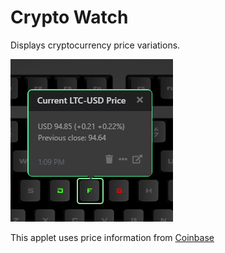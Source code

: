 # Crypto Watch

Displays cryptocurrency price variations.

![Get cryptocurrency prices on a Das Keybaord Q](assets/image.png "Crypto Watch")

This applet uses price information from [Coinbase](https://www.coinbase.com/)
